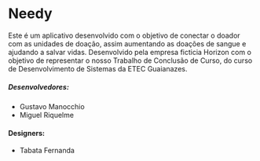 # Needy

Este é um aplicativo desenvolvido com o objetivo de conectar o doador com as unidades de doação, assim aumentando as doações de sangue e ajudando a salvar vidas. Desenvolvido pela empresa ficticia Horizon com o objetivo de representar o nosso Trabalho de Conclusão de Curso, do curso de Desenvolvimento de Sistemas da ETEC Guaianazes.

##### Desenvolvedores:

-    Gustavo Manocchio
-    Miguel Riquelme

#### Designers:

-    Tabata Fernanda
